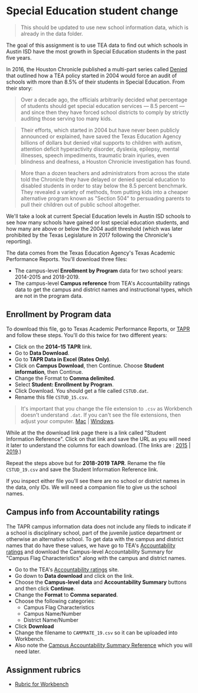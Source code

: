 # Special Education student change

> This should be updated to use new school information data, which is already in the data folder.

The goal of this assignment is to use TEA data to find out which schools in Austin ISD have the most growth in Special Education students in the past five years.

In 2016, the Houston Chronicle published a multi-part series called [Denied](https://www.houstonchronicle.com/denied/1/) that outlined how a TEA policy started in 2004 would force an audit of schools with more than 8.5% of their students in Special Education. From their story:

> Over a decade ago, the officials arbitrarily decided what percentage of students should get special education services — 8.5 percent — and since then they have forced school districts to comply by strictly auditing those serving too many kids.

> Their efforts, which started in 2004 but have never been publicly announced or explained, have saved the Texas Education Agency billions of dollars but denied vital supports to children with autism, attention deficit hyperactivity disorder, dyslexia, epilepsy, mental illnesses, speech impediments, traumatic brain injuries, even blindness and deafness, a Houston Chronicle investigation has found.

> More than a dozen teachers and administrators from across the state told the Chronicle they have delayed or denied special education to disabled students in order to stay below the 8.5 percent benchmark. They revealed a variety of methods, from putting kids into a cheaper alternative program known as "Section 504" to persuading parents to pull their children out of public school altogether.

We'll take a look at current Special Education levels in Austin ISD schools to see how many schools have gained or lost special education students, and how many are above or below the 2004 audit threshold (which was later prohibited by the Texas Legislature in 2017 following the Chronicle's reporting).

The data comes from the Texas Education Agency's Texas Academic Performance Reports. You'll download three files:

- The campus-level **Enrollment by Program** data for two school years: 2014-2015 and 2018-2019.
- The campus-level **Campus reference** from TEA's Accountability ratings data to  get the campus and district names and instructional types, which are not in the program data.

## Enrollment by Program data

To download this file, go to Texas Academic Performance Reports, or [TAPR](https://tea.texas.gov/perfreport/tapr/index.html) and follow these steps. You'll do this twice for two different years:

- Click on the **2014–15 TAPR** link.
- Go to **Data Download**.
- Go to **TAPR Data in Excel (Rates Only)**.
- Click on **Campus Download**, then Continue.
  Choose **Student information**, then Continue.
- Change the Format to **Comma delimited**.
- Select **Student: Enrollment by Program**.
- Click Download. You should get a file called `CSTUD.dat`.
- Rename this file `CSTUD_15.csv`.

> It's important that you change the file extension to `.csv` as Workbench doesn't understand `.dat`. If you can't see the file extensions, then adjust your computer. [Mac](https://support.apple.com/guide/mac-help/show-or-hide-filename-extensions-on-mac-mchlp2304/mac) | [Windows](https://www.thewindowsclub.com/show-file-extensions-in-windows).

While at the the download link page there is a link called "Student Information Reference". Click on that link and save the URL as you will need it later to understand the columns for each download. (The links are : [2015](https://rptsvr1.tea.texas.gov/perfreport/tapr/2015/xplore/cstud.html) | [2019](https://rptsvr1.tea.texas.gov/perfreport/tapr/2019/xplore/cstud.html).)

Repeat the steps above but for  **2018-2019 TAPR**. Rename the file `CSTUD_19.csv` and save the Student Information Reference link.

If you inspect either file you'll see there are no school or district names in the data, only IDs. We will need a companion file to give us the school names.

## Campus info from Accountability ratings

The TAPR campus information data does not include any fileds to indicate if a school is disciplinary school, part of the juvenile justice department or otherwise an alternative school. To get data with the campus and district names that do have these values, we have go to TEA's [Accountability ratings](https://rptsvr1.tea.texas.gov/perfreport/account/2019/download.html) and download the Campus-level Accountability Summary for "Campus Flag Characteristics" along with the campus and district names.

- Go to the TEA's [Accountability ratings](https://tea.texas.gov/Student_Testing_and_Accountability/Accountability/State_Accountability/Performance_Reporting/2019_Accountability_Rating_System) site.
- Go down to **Data download** and click on the link.
- Choose the **Campus-level data** and **Accountability Summary** buttons and then click **Continue**.
- Change the **Format** to **Comma separated**.
- Choose the following categories:
  - Campus Flag Characteristics
  - Campus Name/Number
  - District Name/Number
- Click **Download**
- Change the filename to `CAMPRATE_19.csv` so it can be uploaded into Workbench.
- Also note the [Campus Accountability Summary Reference](https://rptsvr1.tea.texas.gov/perfreport/account/2019/download/camprate.html) which you will need later.

## Assignment rubrics

- [Rubric for Workbench](rubric-wb.md)
